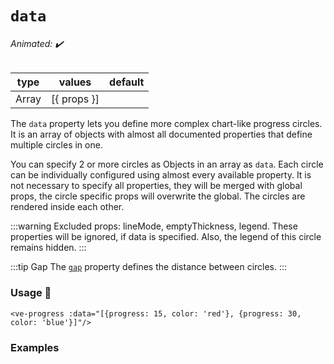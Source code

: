 # `data`

###### Animated: ✔️

| type  | values      | default |
|-------|-------------|---------|
| Array | [{ props }] |         |

The `data` property lets you define more complex chart-like progress circles. It is an array of objects with almost all
documented properties that define multiple circles in one.

You can specify 2 or more circles as Objects in an array as `data`. Each circle can be individually configured using almost every available 
property. It is not necessary to specify all properties, they will be merged with global props, the circle specific props will 
overwrite the global. The circles are rendered inside each other.

:::warning
Excluded props: lineMode, emptyThickness, legend. These properties will be ignored, if data is specified. 
Also, the legend of this circle remains hidden.
:::

:::tip Gap
The [`gap`](./gap.md) property defines the distance between circles.
:::

### Usage 📜

```vue
<ve-progress :data="[{progress: 15, color: 'red'}, {progress: 30, color: 'blue'}]"/>
```

### Examples

<DataExamples class="mb-16">
<template #code="{ progress, data, gap }">
<CodeGroup>
<CodeGroupItem >

```vue:no-v-pre
<template>
  <ve-progress 
    :progress="{{ progress }}" 
    :gap="{{ gap }}"
    :data="{{ data }}"
  />
</template>
```

</CodeGroupItem>
</CodeGroup>
</template>
<template #code2="{ progress, data, gap }">
<CodeGroup>
<CodeGroupItem >

```vue:no-v-pre
<template>
  <ve-progress 
    :progress="{{ progress }}" 
    :gap="{{ gap }}"
    :data="{{ data }}"
  />
</template>
```

</CodeGroupItem>
</CodeGroup>
</template>
<template #code3="{ progress, data }">
<CodeGroup>
<CodeGroupItem >

```vue:no-v-pre
<template>
  <ve-progress 
    :progress="{{ progress }}" 
    :data="{{ data }}"
  />
</template>
```

</CodeGroupItem>
</CodeGroup>
</template>
<template #code4="{ progress, data }">
<CodeGroup>
<CodeGroupItem >

```vue:no-v-pre
<template>
  <ve-progress 
    :progress="{{ progress }}"
    color="rgb(51,54,177)"
    empty-color="transparent"
    :loading="true"
    thickness="2"
    :gap="4"
    :data="{{ data }}"
  />
</template>
```

</CodeGroupItem>
</CodeGroup>
</template>
<template #code5="{ progress, data, angle }">
<CodeGroup>
<CodeGroupItem >

```vue:no-v-pre
<template>
  <ve-progress 
    :progress="{{ progress }}"
    color="transparent"
    empty-color="transparent"
    :thickness="2"
    :gap="-4"
    dot="4 blue"
    :angle="{{ angle }}"
    :reverse="{{ reverse }}"
    :data="{{ data }}"
  />
</template>
```

</CodeGroupItem>
</CodeGroup>
</template>
<template #code6="{ progress, data, angle }">
<CodeGroup>
<CodeGroupItem >

```vue:no-v-pre
<template>
  <ve-progress 
    :progress="{{ progress }}"
    color="transparent"
    empty-color="transparent"
    :thickness="2"
    :gap="-4"
    dot="4 blue"
    :angle="{{ angle }}"
    :reverse="{{ reverse }}"
    :data="{{ data }}"
  />
</template>
```

</CodeGroupItem>
</CodeGroup>
</template>
<template #code7="{ progress, data }">
<CodeGroup>
<CodeGroupItem >

```vue:no-v-pre
<template>
  <ve-progress 
    :progress="{{ progress }}"
    color="blue"
    empty-color="transparent"
    :thickness="2"
    :gap="5"
    dot="4 blue"
    :data="{{ data }}"
  />
</template>
```

</CodeGroupItem>
</CodeGroup>
</template>
<template #code8="{ progress, data }">
<CodeGroup>
<CodeGroupItem >

```vue:no-v-pre
<template>
  <ve-progress 
    :progress="{{ progress }}"
    :data="{{ data }}"
  />
</template>
```

</CodeGroupItem>
</CodeGroup>
</template>
<template #code9="{ progress, data }">
<CodeGroup>
<CodeGroupItem >

```vue:no-v-pre
<template>
  <ve-progress 
    :progress="{{ progress }}"
    :size="150"
    line="butt"
    :thickness="40"
    :gap="-40"
    :data="{{ data }}"
  />
</template>
```

</CodeGroupItem>
</CodeGroup>
</template>
</DataExamples>
